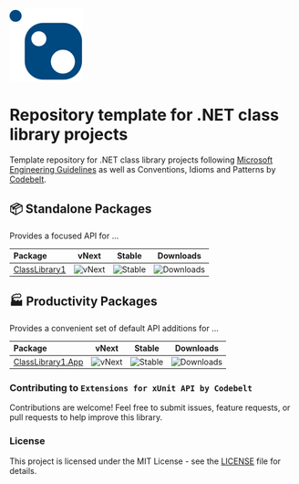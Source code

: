 ![ClassLibrary1](.nuget/ClassLibrary1/icon.png)

# Repository template for .NET class library projects

Template repository for .NET class library projects following [Microsoft Engineering Guidelines](https://github.com/dotnet/aspnetcore/wiki/Engineering-guidelines) as well as Conventions, Idioms and Patterns by [Codebelt](https://github.com/codebeltnet#conventions-idioms-and-patterns).

## 📦 Standalone Packages

Provides a focused API for ...

|Package|vNext|Stable|Downloads|
|:--|:-:|:-:|:-:|
| [ClassLibrary1](https://www.nuget.org/packages/ClassLibrary1/) | ![vNext](https://img.shields.io/nuget/vpre/ClassLibrary1?logo=nuget) | ![Stable](https://img.shields.io/nuget/v/ClassLibrary1?logo=nuget) | ![Downloads](https://img.shields.io/nuget/dt/ClassLibrary1?color=blueviolet&logo=nuget) |

## 🏭 Productivity Packages

Provides a convenient set of default API additions for ...

|Package|vNext|Stable|Downloads|
|:--|:-:|:-:|:-:|
| [ClassLibrary1.App](https://www.nuget.org/packages/ClassLibrary1.App/) | ![vNext](https://img.shields.io/nuget/vpre/ClassLibrary1.App?logo=nuget) | ![Stable](https://img.shields.io/nuget/v/ClassLibrary1.App?logo=nuget) | ![Downloads](https://img.shields.io/nuget/dt/ClassLibrary1.App?color=blueviolet&logo=nuget) |

### Contributing to `Extensions for xUnit API by Codebelt`
Contributions are welcome! 
Feel free to submit issues, feature requests, or pull requests to help improve this library.

### License
This project is licensed under the MIT License - see the [LICENSE](LICENSE.md) file for details.
